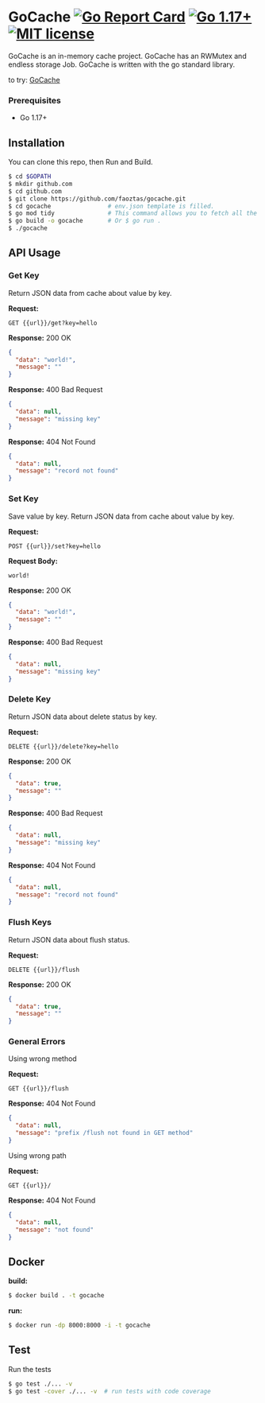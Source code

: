 # GoCache [![Go Report Card][report-card-img]][report-card] [![Go 1.17+][go-card-img]][go-card] [![MIT license][license-card-img]][license-card]
[report-card]: https://goreportcard.com/report/github.com/faoztas/gocache
[report-card-img]: https://goreportcard.com/badge/github.com/faoztas/gocache
[go-card]: https://golang.org/dl/
[go-card-img]: https://img.shields.io/badge/go-1.17-5.svg
[license-card]: https://opensource.org/licenses/MIT
[license-card-img]: https://img.shields.io/badge/license-MIT-brightgreen.svg

GoCache is an in-memory cache project. GoCache has an RWMutex and endless storage Job. GoCache is written with the go standard library.

to try: [GoCache](https://gocache.herokuapp.com/)

### Prerequisites

* Go 1.17+

## Installation

You can clone this repo, then Run and Build.

```bash
$ cd $GOPATH
$ mkdir github.com
$ cd github.com
$ git clone https://github.com/faoztas/gocache.git
$ cd gocache                # env.json template is filled.
$ go mod tidy               # This command allows you to fetch all the dependencies that you need for testing in your module.
$ go build -o gocache       # Or $ go run .
$ ./gocache
```

## API Usage

### Get Key

Return JSON data from cache about value by key.

**Request:**

```
GET {{url}}/get?key=hello
```

**Response:** 200 OK

```json
{
  "data": "world!",
  "message": ""
}
```

**Response:** 400 Bad Request

```json
{
  "data": null,
  "message": "missing key"
}
```

**Response:** 404 Not Found

```json
{
  "data": null,
  "message": "record not found"
}
```

### Set Key

Save value by key. Return JSON data from cache about value by key.

**Request:**

```
POST {{url}}/set?key=hello
```

**Request Body:**

```
world!
```

**Response:** 200 OK

```json
{
  "data": "world!",
  "message": ""
}
```

**Response:** 400 Bad Request

```json
{
  "data": null,
  "message": "missing key"
}
```

### Delete Key

Return JSON data about delete status by key.

**Request:**

```
DELETE {{url}}/delete?key=hello
```

**Response:** 200 OK

```json
{
  "data": true,
  "message": ""
}
```

**Response:** 400 Bad Request

```json
{
  "data": null,
  "message": "missing key"
}
```

**Response:** 404 Not Found

```json
{
  "data": null,
  "message": "record not found"
}
```

### Flush Keys

Return JSON data about flush status.

**Request:**

```
DELETE {{url}}/flush
```

**Response:** 200 OK

```json
{
  "data": true,
  "message": ""
}
```

### General Errors

Using wrong method

**Request:**

```
GET {{url}}/flush
```

**Response:** 404 Not Found

```json
{
  "data": null,
  "message": "prefix /flush not found in GET method"
}
```

Using wrong path

**Request:**

```
GET {{url}}/
```

**Response:** 404 Not Found

```json
{
  "data": null,
  "message": "not found"
}
```

## Docker

**build:**

```bash
$ docker build . -t gocache
```

**run:**

```bash
$ docker run -dp 8000:8000 -i -t gocache
```

## Test

Run the tests

```bash
$ go test ./... -v
$ go test -cover ./... -v  # run tests with code coverage
```
